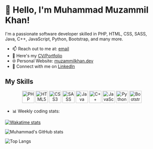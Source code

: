 # 👋 Hello, I'm Muhammad Muzammil Khan!

I'm a passionate software developer skilled in PHP, HTML, CSS, SASS, Java, C++, JavaScript, Python, Bootstrap, and many more.

- 📫 Reach out to me at: [email](mailto:muhammad.muzammil@email.com)
- 📄 Here's my [CV/Portfolio](https://your-portfolio-link.com)
- 🌐 Personal Website: [muzammilkhan.dev](https://muzammilkhan.dev)
- 🤝 Connect with me on [LinkedIn](https://www.linkedin.com/in/your-linkedin-username/)

 <h2>My Skills</h2>
<p align="center">
    <img src="https://cdn.jsdelivr.net/gh/devicons/devicon/icons/php/php-original.svg" alt="PHP" width="40"/> 
    <img src="https://cdn.jsdelivr.net/gh/devicons/devicon/icons/html5/html5-original-wordmark.svg" alt="HTML5" width="40"/> 
    <img src="https://cdn.jsdelivr.net/gh/devicons/devicon/icons/css3/css3-original-wordmark.svg" alt="CSS3" width="40"/> 
    <img src="https://cdn.jsdelivr.net/gh/devicons/devicon/icons/sass/sass-original.svg" alt="SASS" width="40"/> 
    <img src="https://cdn.jsdelivr.net/gh/devicons/devicon/icons/java/java-original-wordmark.svg" alt="Java" width="40"/> 
    <img src="https://cdn.jsdelivr.net/gh/devicons/devicon/icons/cplusplus/cplusplus-original.svg" alt="C++" width="40"/> 
    <img src="https://cdn.jsdelivr.net/gh/devicons/devicon/icons/javascript/javascript-original.svg" alt="JavaScript" width="40"/> 
    <img src="https://cdn.jsdelivr.net/gh/devicons/devicon/icons/python/python-original-wordmark.svg" alt="Python" width="40"/> 
    <img src="https://cdn.jsdelivr.net/gh/devicons/devicon/icons/bootstrap/bootstrap-plain-wordmark.svg" alt="Bootstrap" width="40"/> 
</p>



- 📊 Weekly coding stats:

[![Wakatime stats](https://github-readme-stats.vercel.app/api/wakatime?username=muzammil14&layout=compact)](https://github.com/anuraghazra/github-readme-stats)

<p><img src="https://github-readme-stats.vercel.app/api?username=Muzammil8989&amp;show_icons=true&amp;theme=radical" alt="Muhammad's GitHub stats"></>
<p></p><img src="https://github-readme-stats.vercel.app/api/top-langs/?username=Muzammil8989&amp;layout=compact" alt="Top Langs"></p>



